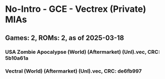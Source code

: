 # No-Intro - GCE - Vectrex (Private) MIAs
## Games: 2, ROMs: 2, as of 2025-03-18

### USA Zombie Apocalypse (World) (Aftermarket) (Unl).vec, CRC: 5b10a61a
### Vectral (World) (Aftermarket) (Unl).vec, CRC: de6fb997
